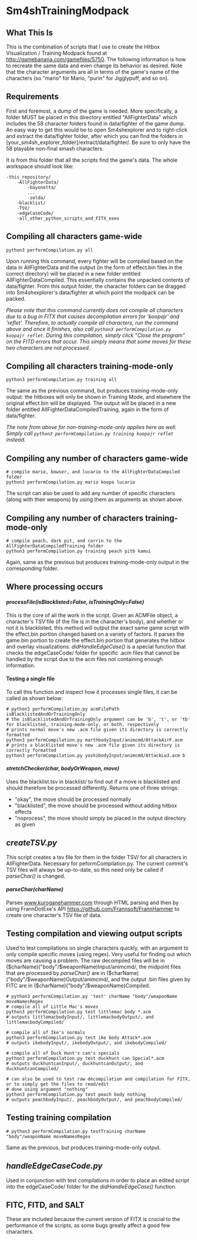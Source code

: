 # Sm4shTrainingModpack

## What This Is

This is the combination of scripts that I use to create the Hitbox Visualization / Training Modpack found at http://gamebanana.com/gamefiles/5750. The following information is how to recreate the same data and even change its behavior as desired. Note that the character arguments are all in terms of the game's name of the characters (so "mario" for Mario, "purin" for Jigglypuff, and so on).

## Requirements

First and foremost, a dump of the game is needed. More specifically, a folder MUST be placed in this directory entitled "AllFighterData" which includes the 58 character folders found in data/fighter of the game dump. An easy way to get this would be to open Sm4shexplorer and to right-click and extract the data/fighter folder, after which you can find the folders in [your_sm4sh_explorer_folder]/extract/data/fighter/. Be sure to only have the 58 playable non-final smash characters. 

It is from this folder that all the scripts find the game's data.
The whole workspace should look like:

```
-this_repository/
    -AllFighterData/
        -bayonetta/
        ...
        -zelda/
    -blacklist/
    -TSV/
    -edgeCaseCode/
    -all_other_python_scripts_and_FITX_exes
```
## Compiling all characters game-wide

```
python3 performCompilation.py all
```

Upon running this command, every fighter will be compiled based on the data in AllFighterData and the output (in the form of effect.bin files in the correct directory) will be placed in a new folder entitled AllFighterDataCompiled. This essentially contains the unpacked contents of data/fighter. From this output folder, the character folders can be dragged into Sm4shexplorer's data/fighter at which point the modpack can be packed.

*Please note that this command currently does not compile all characters due to a bug in FITX that causes decompilation errors for 'koopajr' and 'reflet'. Therefore, to actually compile all characters, run the command above and once it finishes, also call ```python3 performCompilation.py koopajr reflet```. During this compilation, simply click "Close the program" on the FITD errors that occur. This simply means that some moves for these two characters are not processed.*

## Compiling all characters training-mode-only

```
python3 performCompilation.py training all
```

The same as the previous command, but produces training-mode-only output: the hitboxes will only be shown in Training Mode, and elsewhere the original effect.bin will be displayed. The output will be placed in a new folder entitled AllFighterDataCompiledTraining, again in the form of data/fighter.

*The note from above for non-training-mode-only applies here as well. Simply call ```python3 performCompilation.py training koopajr reflet``` instead.* 

## Compiling any number of characters game-wide

```
# compile mario, bowser, and lucario to the AllFighterDataCompiled folder
python3 performCompilation.py mario koopa lucario
```

The script can also be used to add any number of specific characters (along with their weapons) by using them as arguments as shown above.

## Compiling any number of characters training-mode-only

```
# compile peach, dark pit, and corrin to the AllFighterDataCompiledTraining folder
python3 performCompilation.py training peach pitb kamui
```

Again, same as the previous but produces training-mode-only output in the corresponding folder.

## Where processing occurs
#### *processFile(isBlacklisted=False, isTrainingOnly=False)*
This is the core of all the work in the script. Given an ACMFile object, a character's TSV file (if the file is in the character's body), and whether or not it is blacklisted, this method will output the exact same game script with the effect.bin portion changed based on a variety of factors. It parses the game.bin portion to create the effect.bin portion that generates the hitbox and overlay visualizations. *didHandleEdgeCase()* is a special function that checks the edgeCaseCode/ folder for specific .acm files that cannot be handled by the script due to the acm files not containing enough information.  

#### Testing a single file
To call this function and inspect how it processes single files, it can be called as shown below:


```
# python3 performCompilation.py acmFilePath isBlacklistedAndOrTrainingOnly
# the isBlacklistedAndOrTrainingOnly argument can be 'b', 't', or 'tb' for blacklisted, training-mode-only, or both, respectively
# prints normal move's new .acm file given its directory is correctly formatted
python3 performCompilation.py marthbodyInput/animcmd/AttackAirF.acm
# prints a blacklisted move's new .acm file given its directory is correctly formatted
python3 performCompilation.py yoshibodyInput/animcmd/AttackLw3.acm b
```

#### *stretchChecker(char, bodyOrWeapon, move)* 
Uses the blacklist.tsv in blacklist/ to find out if a move is blacklisted and should therefore be processed differently. 
Returns one of three strings:
* "okay", the move should be processed normally
* "blacklisted", the move should be processed without adding hitbox effects
* "noprocess", the move should simply be placed in the output directory as given

## *createTSV.py*
This script creates a tsv file for them in the folder TSV/ for all characters in AllFighterData. Necessary for peformCompilation.py. The current commit's TSV files will always be up-to-date, so this need only be called if *parseChar()* is changed.

#### *parseChar(charName)*
Parses www.kuroganehammer.com through HTML parsing and then by using FrannDotExe's API https://github.com/Frannsoft/FrannHammer to create one character's TSV file of data. 

## Testing compilation and viewing output scripts
Used to test compilations on single characters quickly, with an argument to only compile specific moves (using regex). Very useful for finding out which moves are causing a problem. The raw decompiled files will be in ($charName)("body"/$weaponName)Input/animcmd/, the midpoint files that are processed by *parseChar()* are in ($charName)("body"/$weaponName)Output/animcmd/, and the output .bin files given by FITC are in ($charName)("body"/$weaponName)Compiled.

```
# python3 performCompilation.py 'test' charName "body"/weaponName moveNamesRegex
# compile all of Little Mac's moves
python3 performCompilation.py test littlemac body *.acm
# outputs littlemacbodyInput/, littlemacbodyOutput/, and littlemacbodyCompiled/

# compile all of Ike's normals
python3 performCompilation.py test ike body Attack*.acm
# outputs ikebodyInput/, ikebodyOutput/, and ikebodyCompiled/

# compile all of Duck Hunt's can's specials
python3 performCompilation.py test duckhunt can Special*.acm
# outputs duckhuntcanInput/, duckhuntcanOutput/, and duckhuntcanCompiled/

# can also be used to test raw decompilation and compilation for FITX, or to simply get the files to read/edit
# done using argument "nothing"
python3 performCompilation.py test peach body nothing
# outputs peachbodyInput/, peachbodyOutput/, and peachbodyCompiled/
```

## Testing training compilation
```
# python3 performCompilation.py testTraining charName "body"/weaponName moveNamesRegex
```
Same as the previous, but produces training-mode-only output.

## *handleEdgeCaseCode.py*
Used in conjunction with test compilations in order to place an edited script into the edgeCaseCode/ folder for the *didHandleEdgeCase()* function.


## FITC, FITD, and SALT
These are included because the current version of FITX is crucial to the performance of the scripts, as some bugs greatly affect a good few characters. 
